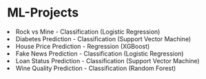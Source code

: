 # ML-Projects
<li> Rock vs Mine - Classification (Logistic Regression)</li>
<li> Diabetes Prediction - Classification (Support Vector Machine)</li>
<li>House Price Prediction - Regression (XGBoost)</li>
<li>Fake News Prediction - Classification (Logistic Regression)</li>
<li>Loan Status Prediction - Classification (Support Vector Machine)</li>
<li>Wine Quality Prediction - Classification (Random Forest) </li>
